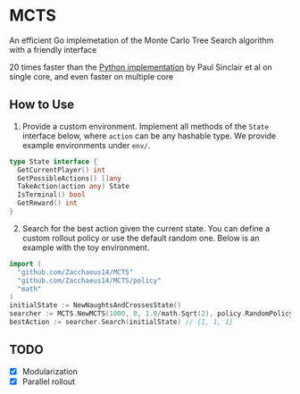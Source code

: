 # MCTS
An efficient Go implemetation of the Monte Carlo Tree Search algorithm with a friendly interface

20 times faster than the [Python implementation](https://github.com/pbsinclair42/MCTS) by Paul Sinclair et al on single core, and even faster on multiple core

## How to Use

1. Provide a custom environment. Implement all methods of the `State` interface below, where `action` can be any hashable type. We provide example environments under `env/`.

```go
type State interface {
  GetCurrentPlayer() int
  GetPossibleActions() []any
  TakeAction(action any) State
  IsTerminal() bool
  GetReward() int
}
```

2. Search for the best action given the current state. You can define a custom rollout policy or use the default random one. Below is an example with the toy environment.
```go
import (
  "github.com/Zacchaeus14/MCTS"
  "github.com/Zacchaeus14/MCTS/policy"
  "math"
)
initialState := NewNaughtsAndCrossesState()
searcher := MCTS.NewMCTS(1000, 0, 1.0/math.Sqrt(2), policy.RandomPolicy) // limit search time to one second
bestAction := searcher.Search(initialState) // {1, 1, 1}
```

## TODO
- [X] Modularization
- [X] Parallel rollout
